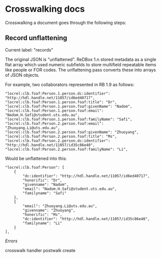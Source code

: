 Crosswalking docs
=================

Crosswalking a document goes through the following steps:

## Record unflattening

Current label: "records"

The original JSON is "unflattened". ReDBox 1.n stored metadata as a single flat array which used numeric subfields to store multifield repeatable items like people or FOR codes. The unflattening pass converts these into arrays of JSON objects.

For example, two collaborators represented in RB 1.9 as follows:

    "locrel:clb.foaf:Person.1.person.dc:identifier": "http://hdl.handle.net/11057/id6ed40717",
    "locrel:clb.foaf:Person.1.person.foaf:title": "Dr",
    "locrel:clb.foaf:Person.1.person.foaf:givenName": "Nadom",
    "locrel:clb.foaf:Person.1.person.foaf:email": "Nadom.H.Safi@student.uts.edu.au",
    "locrel:clb.foaf:Person.1.person.foaf:familyName": "Safi",
    "locrel:clb.foaf:Person.2.person.foaf:email": "Zhuoyang.Li@uts.edu.au",
    "locrel:clb.foaf:Person.2.person.foaf:givenName": "Zhuoyang",
    "locrel:clb.foaf:Person.2.person.foaf:title": "Ms",
    "locrel:clb.foaf:Person.2.person.dc:identifier": "http://hdl.handle.net/11057/id35c86e40",
    "locrel:clb.foaf:Person.2.person.foaf:familyName": "Li",

Would be unflattened into this:

    "locrel:clb.foaf:Person": [
        {
            "dc:identifier": "http://hdl.handle.net/11057/id6ed40717",
            "honorific": "Dr",
            "givenname": "Nadom",
            "email": "Nadom.H.Safi@student.uts.edu.au",
            "familyname": "Safi"
        },
        {
            "email": "Zhuoyang.Li@uts.edu.au",
            "givenname": "Zhuoyang",
            "honorific": "Ms",
            "dc:identifier": "http://hdl.handle.net/11057/id35c86e40",
            "familyname": "Li"
        }
    ],



*Errors*



crosswalk
handler
postwalk
create
